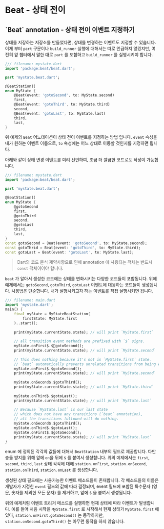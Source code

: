# Beat - 상태 전이

## \`Beat\` annotation - 상태 전이 이벤트 지정하기

상태를 저장하는 저장소를 만들었다면, 상태를 변경하는 이벤트도 지정할 수 있습니다. 이제 부터 `part` 구문이나 `build_runner` 실행에 대해서는 따로 언급하지 않겠지만, 여전히 앞 챕터에서 말한 대로 `part` 를 포함하고 `build_runner` 를 실행시켜야 합니다.&#x20;

```dart
/// filename: mystate.dart
import 'package:beat/beat.dart';

part 'mystate.beat.dart';

@BeatStation()
enum MyState {
    @Beat(event: 'gotoSecond', to: MyState.second)
    first, 
    @Beat(event: 'gotoThird', to: MyState.third)
    second,
    @Beat(event: 'gotoLast', to: MyState.last)
    third,
    last,
}
```

위 예제의 `Beat` 어노테이션이 상태 전이 이벤트를 지정하는 방법 입니다. `event` 속성을 내가 원하는 이벤트 이름으로, `to` 속성에는 어느 상태로 이동할 것인지를 지정하면 됩니다.&#x20;

아래와 같이 상태 변경 이벤트를 미리 선언하여, 조금 더 깔끔한 코드로도 작성이 가능합니다.&#x20;

```dart
/// filename: mystate.dart
import 'package:beat/beat.dart';

part 'mystate.beat.dart';

@BeatStation()
enum MyState {
    @gotoSecond
    first, 
    @gotoThird
    second,
    @gotoLast
    third,
    last,
}
const gotoSecond = Beat(event: 'gotoSecond', to: MyState.second);
const gotoThrid = Beat(event: 'gotoThird', to: MyState.third);
const gotoLast = Beat(event: 'gotoLast', to: MyState.last);
```

> Dart의 코드 분석 제약사항으로 인해 annotation 에 사용되는 객체는 반드시 `const` 객체이어야 합니다.&#x20;

`beat` 가 알아서 생성한 코드에는 상태를 변화시키는 다양한 코드들이 포함됩니다. 위에 예제에서는 `gotoSecond`, `gotoThird`, `gotoLast` 이벤트에 대응하는 코드들이 생성됩니다. 사용법은 단순합니다. 내가 실행시키고자 하는 이벤트를 직접 실행시키면 됩니다.&#x20;

```dart
/// filename: main.dart
import 'mystate.dart';
main() {
    final myState = MyStateBeatStation(
        firstState: MyState.first
    )..start();
    
    print(myState.currentState.state); // will print `MyState.first`
    
    // all transition event methods are prefixed with `$` signs. 
    myState.onFirst$.$gotoSecond();
    print(myState.currentState.state); // will print `MyState.second`
    
    // This does nothing because it's not in `MyState.first` state.
    // `beat` automatically prevents unrelated transitions from being executed
    myState.onFirst$.$gotoSecond(); 
    print(myState.currentState.state); // will print `MyState.second`
    
    myState.onSecond$.$gotoThird();
    print(myState.currentState.state); // will print `MyState.third`
    
    myState.onThird$.$gotoLast();
    print(myState.currentState.state); // will print `MyState.last`
    
    // Because `MyState.last` is our last state 
    // which does not have any transitions (`beat` annotation),
    // all the transitions followed will do nothing. 
    myState.onSecond$.$gotoThird();
    myState.onThird$.$gotoLast();
    myState.onFirst$.$gotoSecond();
    print(myState.currentState.state); // will print `MyState.last`
}
```

enum 에 정의된 각각의 값들에 대해서 `BeatStation` 내부의 필드로 제공합니다. 다만 충돌 방지를 위해 앞에 `on`을 뒤에  `$` 를 붙여서 생성합니다. 위의 예제에서는 `first`, `second`, `third`, `last` 상태 각각에 대해 `stati`o`n.onFirst`, `station.onSecond`, `station.onThird`, `station.onLast` 를 생성합니다.

생성된 상태 필드에는 사용가능한 이벤트 메소드들이 존재합니다. 각 메소드들의 이름은 개발자가 지정한 `event` 필드의 값에 따라 결정되며, event 필드에 포함된 특수문자 (영문, 숫자를 제외한 모든 문자) 를 제거하고, 앞에 `$` 을 붙여서 생성됩니다.&#x20;

위의 예제처럼 이벤트 트리거 메소드를 실행하면 현재 상태에 따라 이벤트가 발생합니다. 예를 들어 처음 시작을 `MyState.first` 로 시작해서 현재 상태가 `MyState.first` 에 있다, `station.onFirst.gotoSecond()` 는 동작하지만, `station.onSecond.gotoThird()`  는 아무런 동작을 하지 않습니다.&#x20;
